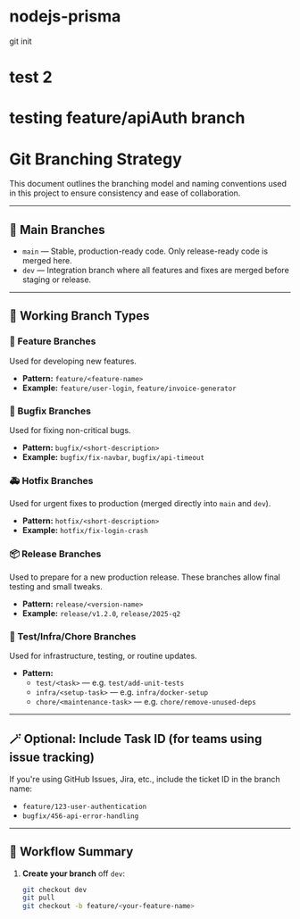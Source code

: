# nodejs-prisma

git init

# test 2

# testing feature/apiAuth branch

# Git Branching Strategy

This document outlines the branching model and naming conventions used in this project to ensure consistency and ease of collaboration.

---

## 📌 Main Branches

- `main` — Stable, production-ready code. Only release-ready code is merged here.
- `dev` — Integration branch where all features and fixes are merged before staging or release.

---

## 🌱 Working Branch Types

### 🔧 Feature Branches

Used for developing new features.

- **Pattern:** `feature/<feature-name>`
- **Example:** `feature/user-login`, `feature/invoice-generator`

### 🐛 Bugfix Branches

Used for fixing non-critical bugs.

- **Pattern:** `bugfix/<short-description>`
- **Example:** `bugfix/fix-navbar`, `bugfix/api-timeout`

### 🚑 Hotfix Branches

Used for urgent fixes to production (merged directly into `main` and `dev`).

- **Pattern:** `hotfix/<short-description>`
- **Example:** `hotfix/fix-login-crash`

### 📦 Release Branches

Used to prepare for a new production release. These branches allow final testing and small tweaks.

- **Pattern:** `release/<version-name>`
- **Example:** `release/v1.2.0`, `release/2025-q2`

### 🧪 Test/Infra/Chore Branches

Used for infrastructure, testing, or routine updates.

- **Pattern:**
  - `test/<task>` — e.g. `test/add-unit-tests`
  - `infra/<setup-task>` — e.g. `infra/docker-setup`
  - `chore/<maintenance-task>` — e.g. `chore/remove-unused-deps`

---

## 🪄 Optional: Include Task ID (for teams using issue tracking)

If you're using GitHub Issues, Jira, etc., include the ticket ID in the branch name:

- `feature/123-user-authentication`
- `bugfix/456-api-error-handling`

---

## 🔄 Workflow Summary

1. **Create your branch** off `dev`:
   ```bash
   git checkout dev
   git pull
   git checkout -b feature/<your-feature-name>
   ```
